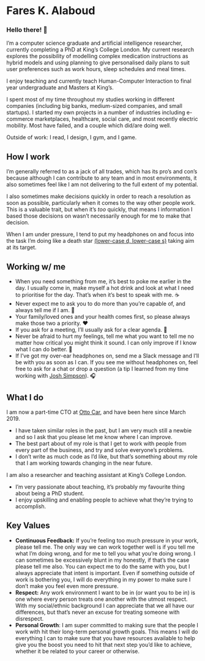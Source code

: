 # Fares K. Alaboud

### Hello there! :wave:

I’m a computer science graduate and artificial intelligence researcher, currently completing a PhD at King’s College London. My current research explores the possibility of modelling complex medication instructions as hybrid models and using planning to give personalised daily plans to suit user preferences such as work hours, sleep schedules and meal times.

I enjoy teaching and currently teach Human-Computer Interaction to final year undergraduate and Masters at King’s. 

I spent most of my time throughout my studies working in different companies (including big banks, medium-sized companies, and small startups). I started my own projects in a number of industries including e-commerce marketplaces, healthcare, social care, and most recently electric mobility. Most have failed, and a couple which did/are doing well.

Outside of work: I read, I design, I gym, and I game.

## How I work

I’m generally referred to as a jack of all trades, which has its pro’s and con’s because although I can contribute to any team and in most environments, it also sometimes feel like I am not delivering to the full extent of my potential.

I also sometimes make decisions quickly in order to reach a resolution as soon as possible, particularly when it comes to the way other people work. This is a valuable trait, but when it’s _too_ quickly, that means I information I based those decisions on wasn’t necessarily enough for me to make that decision. 

When I am under pressure, I tend to put my headphones on and focus into the task I’m doing like a death star [(lower-case d, lower-case s)](https://archer.fandom.com/wiki/Space_Pirates#Quotes) taking aim at its target. 


## Working w/ me

- When you need something from me, it’s best to poke me earlier in the day. I usually come in, make myself a hot drink and look at what I need to prioritise for the day. That’s when it’s best to speak with me. :coffee:
- Never expect me to ask you to do more than you’re capable of, and always tell me if I am. :pray:
- Your family/loved ones and your health comes first, so please always make those two a priority. :heart:
- If you ask for a meeting, I’ll usually ask for a clear agenda. :pencil:
- Never be afraid to hurt my feelings, tell me what you want to tell me no matter how critical you might think it sound. I can only improve if I know what I can do better. :dart:
- If I’ve got my over-ear headphones on, send me a Slack message and I’ll be with you as soon as I can. If you see me without headphones on, feel free to ask for a chat or drop a question (a tip I learned from my time working with [Josh Simpson](https://josh-simpson.me)). :headphones:

## What I do

I am now a part-time CTO at [Otto Car](https://ottocar.co.uk), and have been here since March 2019. 

- I have taken similar roles in the past, but I am very much still a newbie and so I ask that you please let me know where I can improve.
- The best part about of my role is that I get to work with people from every part of the business, and try and solve everyone’s problems. 
- I don’t write as much code as I’d like, but that’s something about my role that I am working towards changing in the near future.

I am also a researcher and teaching assistant at King’s College London.

- I’m very passionate about teaching, it’s probably my favourite thing about being a PhD student.
- I enjoy upskilling and enabling people to achieve what they’re trying to accomplish. 

## Key Values

- **Continuous Feedback:** If you’re feeling too much pressure in your work, please tell me. The only way we can work together well is if you tell me what I’m doing wrong, and for me to tell you what you’re doing wrong. I can sometimes be excessively blunt in my honestly, if that’s the case please tell me also. You can expect me to do the same with you, but I always appreciate that intent is important. Even if something outside of work is bothering you, I will do everything in my power to make sure I don’t make you feel even more pressure.
- **Respect:** Any work environment I want to be in (or want you to be in) is one where every person treats one another with the utmost respect. With my social/ethnic background I can appreciate that we all have our differences, but that’s never an excuse for treating someone with disrespect. 
- **Personal Growth**: I am super committed to making sure that the people I work with hit their long-term personal growth goals. This means I will do everything I can to make sure that you have resources available to help give you the boost you need to hit that next step you’d like to achieve, whether it be related to your career or otherwise. 
